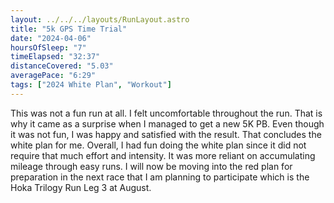 ```yaml
---
layout: ../../../layouts/RunLayout.astro
title: "5k GPS Time Trial"
date: "2024-04-06"
hoursOfSleep: "7"
timeElapsed: "32:37"
distanceCovered: "5.03"
averagePace: "6:29"
tags: ["2024 White Plan", "Workout"]
---
```


This was not a fun run at all. I felt uncomfortable throughout the run. That is why it came as a surprise when I managed to get a new 5K PB. Even though it was not fun, I was happy and satisfied with the result. That concludes the white plan for me. Overall, I had fun doing the white plan since it did not require that much effort and intensity. It was more reliant on accumulating mileage through easy runs. I will now be moving into the red plan for preparation in the next race that I am planning to participate which is the Hoka Trilogy Run Leg 3 at August.
